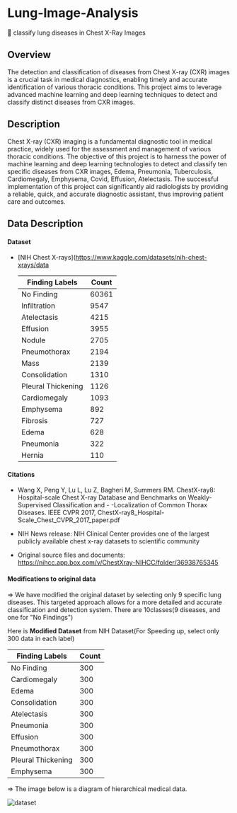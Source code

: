 # Lung-Image-Analysis
📌 classify lung diseases in Chest X-Ray Images

## Overview
The detection and classification of diseases from Chest X-ray (CXR) images is a crucial task in medical diagnostics, enabling timely and accurate identification of various thoracic conditions. This project aims to leverage advanced machine learning and deep learning techniques to detect and classify distinct diseases from CXR images.

## Description
Chest X-ray (CXR) imaging is a fundamental diagnostic tool in medical practice, widely used for the assessment and management of various thoracic conditions. The objective of this project is to harness the power of machine learning and deep learning technologies to detect and classify ten specific diseases from CXR images, Edema, Pneumonia, Tuberculosis, Cardiomegaly, Emphysema, Covid, Effusion, Atelectasis. The successful implementation of this project can significantly aid radiologists by providing a reliable, quick, and accurate diagnostic assistant, thus improving patient care and outcomes.

## Data Description
#### Dataset
- [NIH Chest X-rays](https://www.kaggle.com/datasets/nih-chest-xrays/data

   | Finding Labels       | Count  |
   |----------------------|--------|
   | No Finding           | 60361  |
   | Infiltration         | 9547   |
   | Atelectasis          | 4215   |
   | Effusion             | 3955   |
   | Nodule               | 2705   |  
   | Pneumothorax         | 2194   |
   | Mass                 | 2139   |
   | Consolidation        | 1310   |
   | Pleural Thickening   | 1126   |
   | Cardiomegaly         | 1093   |
   | Emphysema            | 892    |
   | Fibrosis             | 727    |
   | Edema                | 628    |
   | Pneumonia            | 322    |
   | Hernia               | 110    |

#### Citations
- Wang X, Peng Y, Lu L, Lu Z, Bagheri M, Summers RM. ChestX-ray8: Hospital-scale Chest X-ray Database and Benchmarks on Weakly-Supervised Classification and - -Localization of Common Thorax Diseases. IEEE CVPR 2017, ChestX-ray8_Hospital-Scale_Chest_CVPR_2017_paper.pdf

- NIH News release: NIH Clinical Center provides one of the largest publicly available chest x-ray datasets to scientific community
  
- Original source files and documents: https://nihcc.app.box.com/v/ChestXray-NIHCC/folder/36938765345


  
#### Modifications to original data 
=> We have modified the original dataset by selecting only 9 specific lung diseases. This targeted approach allows for a more detailed and accurate classification and detection system.
There are 10classes(9 diseases, and one for "No Findings")


Here is **Modified Dataset** from NIH Dataset(For Speeding up, select only 300 data in each label)

  | Finding Labels       | Count |
  |----------------------|-------|
  | No Finding           | 300   |
  | Cardiomegaly         | 300   |
  | Edema                | 300   |
  | Consolidation        | 300   |
  | Atelectasis          | 300   |
  | Pneumonia            | 300   |
  | Effusion             | 300   |
  | Pneumothorax         | 300   |
  | Pleural Thickening   | 300   |
  | Emphysema            | 300   |


=> The image below is a diagram of hierarchical medical data.

![dataset](https://github.com/user-attachments/assets/f47ed564-a3d2-46c4-b329-e4d1674db36c)


